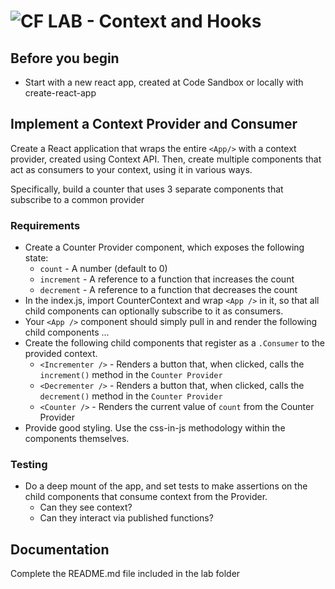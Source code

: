 # ![CF](http://i.imgur.com/7v5ASc8.png) LAB - Context and Hooks

## Before you begin

- Start with a new react app, created at Code Sandbox or locally with create-react-app

## Implement a Context Provider and Consumer

Create a React application that wraps the entire `<App/>` with a context provider, created using Context API. Then, create multiple components that act as consumers to your context, using it in various ways.

Specifically, build a counter that uses 3 separate components that subscribe to a common provider

### Requirements

- Create a Counter Provider component, which exposes the following state:
  - `count` - A number (default to 0)
  - `increment` - A reference to a function that increases the count
  - `decrement` - A reference to a function that decreases the count
- In the index.js, import CounterContext and wrap `<App />` in it, so that all child components can optionally subscribe to it as consumers.
- Your `<App />` component should simply pull in and render the following child components ...
- Create the following child components that register as a `.Consumer` to the provided context.
  - `<Incrementer />` - Renders a button that, when clicked, calls the `increment()` method in the `Counter Provider`
  - `<Decrementer />` - Renders a button that, when clicked, calls the `decrement()` method in the `Counter Provider`
  - `<Counter />` - Renders the current value of `count` from the Counter Provider
- Provide good styling. Use the css-in-js methodology within the components themselves.

### Testing

- Do a deep mount of the app, and set tests to make assertions on the child components that consume context from the Provider.
  - Can they see context?
  - Can they interact via published functions?

## Documentation

Complete the README.md file included in the lab folder

